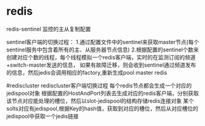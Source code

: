 # redis
redis-sentinel 监控的主从复制配置

sentinel客户端的切换过程：
1.通过配置文件中的sentinel来获取master节点(每个sentinel服务中包含着所有的主、从服务器节点信息)
2.根据配置的sentinel个数来创建对应个数的线程，每个线程模拟一个redis客户端，实时的在监测订阅的频道+switch-master发送的信息，
如果有故障迁移，则会收到sentinel通过频道发布的信息，然后jedis会调用相应的factory,重新生成pool master redis


#rediscluster
rediscluster客户端切换过程
每个redis节点都会生成一个对应的jedispool对象
根据配置的HostAndPort列表去生成对应的redis客户端，分别获取该节点对应能处理的槽位，然后以slot-jedispool的结构存储redis连接对象
某个solts对应有jedispool,根据Key的hash值，获取到对应的槽位，然后从对应槽位的jedispool中获取一个jedis链接

